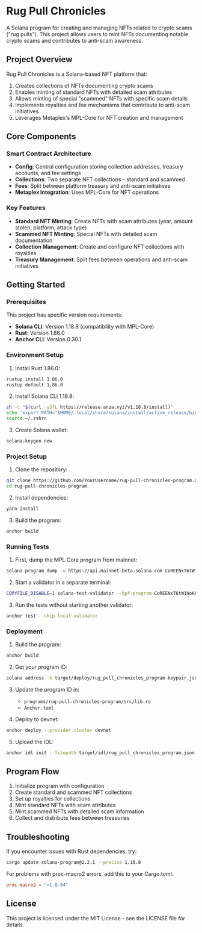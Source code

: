 # Rug Pull Chronicles

A Solana program for creating and managing NFTs related to crypto scams ("rug pulls"). This project allows users to mint NFTs documenting notable crypto scams and contributes to anti-scam awareness.

## Project Overview

Rug Pull Chronicles is a Solana-based NFT platform that:

1. Creates collections of NFTs documenting crypto scams
2. Enables minting of standard NFTs with detailed scam attributes
3. Allows minting of special "scammed" NFTs with specific scam details
4. Implements royalties and fee mechanisms that contribute to anti-scam initiatives
5. Leverages Metaplex's MPL-Core for NFT creation and management

## Core Components

### Smart Contract Architecture

- **Config**: Central configuration storing collection addresses, treasury accounts, and fee settings
- **Collections**: Two separate NFT collections - standard and scammed
- **Fees**: Split between platform treasury and anti-scam initiatives
- **Metaplex Integration**: Uses MPL-Core for NFT operations

### Key Features

- **Standard NFT Minting**: Create NFTs with scam attributes (year, amount stolen, platform, attack type)
- **Scammed NFT Minting**: Special NFTs with detailed scam documentation
- **Collection Management**: Create and configure NFT collections with royalties
- **Treasury Management**: Split fees between operations and anti-scam initiatives

## Getting Started

### Prerequisites

This project has specific version requirements:

- **Solana CLI**: Version 1.18.8 (compatibility with MPL-Core)
- **Rust**: Version 1.86.0
- **Anchor CLI**: Version 0.30.1

### Environment Setup

1. Install Rust 1.86.0:
```bash
rustup install 1.86.0
rustup default 1.86.0
```

2. Install Solana CLI 1.18.8:
```bash
sh -c "$(curl -sSfL https://release.anza.xyz/v1.18.8/install)"
echo 'export PATH="$HOME/.local/share/solana/install/active_release/bin:$PATH"' >> ~/.zshrc
source ~/.zshrc
```

3. Create Solana wallet:
```bash
solana-keygen new
```

### Project Setup

1. Clone the repository:
```bash
git clone https://github.com/YourUsername/rug-pull-chronicles-program.git
cd rug-pull-chronicles-program
```

2. Install dependencies:
```bash
yarn install
```

3. Build the program:
```bash
anchor build
```

### Running Tests

1. First, dump the MPL Core program from mainnet:
```bash
solana program dump -u https://api.mainnet-beta.solana.com CoREENxT6tW1HoK8ypY1SxRMZTcVPm7R94rH4PZNhX7d target/deploy/mpl_core.so
```

2. Start a validator in a separate terminal:
```bash
COPYFILE_DISABLE=1 solana-test-validator --bpf-program CoREENxT6tW1HoK8ypY1SxRMZTcVPm7R94rH4PZNhX7d target/deploy/mpl_core.so --reset
```

3. Run the tests without starting another validator:
```bash
anchor test --skip-local-validator
```

### Deployment

1. Build the program:
```bash
anchor build
```

2. Get your program ID:
```bash
solana address -k target/deploy/rug_pull_chronicles_program-keypair.json
```

3. Update the program ID in:
   - `programs/rug-pull-chronicles-program/src/lib.rs`
   - `Anchor.toml`

4. Deploy to devnet:
```bash
anchor deploy --provider.cluster devnet
```

5. Upload the IDL:
```bash
anchor idl init --filepath target/idl/rug_pull_chronicles_program.json YOUR_PROGRAM_ID
```

## Program Flow

1. Initialize program with configuration
2. Create standard and scammed NFT collections
3. Set up royalties for collections
4. Mint standard NFTs with scam attributes
5. Mint scammed NFTs with detailed scam information
6. Collect and distribute fees between treasuries

## Troubleshooting

If you encounter issues with Rust dependencies, try:

```bash
cargo update solana-program@2.2.1 --precise 1.18.8
```

For problems with proc-macro2 errors, add this to your Cargo.toml:
```toml
proc-macro2 = "=1.0.94"
```

## License

This project is licensed under the MIT License - see the LICENSE file for details.

